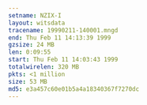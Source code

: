 ```yaml
---
setname: NZIX-I
layout: witsdata
tracename: 19990211-140001.mngd
end: Thu Feb 11 14:13:39 1999
gzsize: 24 MB
len: 0:09:55
start: Thu Feb 11 14:03:43 1999
totalwirelen: 320 MB
pkts: <1 million
size: 53 MB
md5: e3a457c60e01b5a4a18340367f7270dc
---
```


